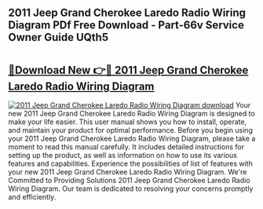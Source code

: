 ## 2011 Jeep Grand Cherokee Laredo Radio Wiring Diagram PDf Free Download - Part-66v Service Owner Guide UQth5

# <h2><a href="http://dfi242.blite.top/?on=2011+Jeep+Grand+Cherokee+Laredo+Radio+Wiring+Diagram">🔗Download New 👉🔴 2011 Jeep Grand Cherokee Laredo Radio Wiring Diagram</a></h2>

[![2011 Jeep Grand Cherokee Laredo Radio Wiring Diagram download](https://i.imgur.com/lujVjoI.png)](http://dfi242.blite.top/?on=2011+Jeep+Grand+Cherokee+Laredo+Radio+Wiring+Diagram)
Your new 2011 Jeep Grand Cherokee Laredo Radio Wiring Diagram is designed to make your life easier. This user manual shows you how to install, operate, and maintain your product for optimal performance. Before you begin using your 2011 Jeep Grand Cherokee Laredo Radio Wiring Diagram, please take a moment to read this manual carefully. It includes detailed instructions for setting up the product, as well as information on how to use its various features and capabilities. Experience the possibilities of list of features with your new 2011 Jeep Grand Cherokee Laredo Radio Wiring Diagram. We're Committed to Providing Solutions 2011 Jeep Grand Cherokee Laredo Radio Wiring Diagram. Our team is dedicated to resolving your concerns promptly and efficiently.
